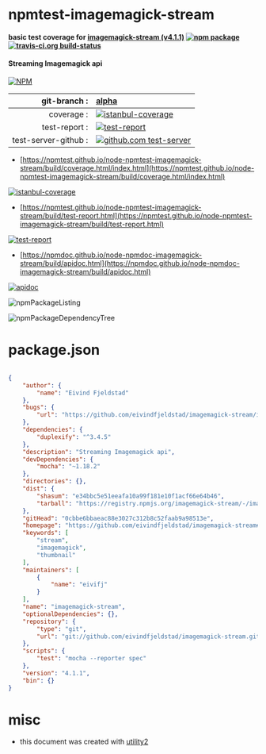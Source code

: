 # npmtest-imagemagick-stream

#### basic test coverage for  [imagemagick-stream (v4.1.1)](https://github.com/eivindfjeldstad/imagemagick-stream#readme)  [![npm package](https://img.shields.io/npm/v/npmtest-imagemagick-stream.svg?style=flat-square)](https://www.npmjs.org/package/npmtest-imagemagick-stream) [![travis-ci.org build-status](https://api.travis-ci.org/npmtest/node-npmtest-imagemagick-stream.svg)](https://travis-ci.org/npmtest/node-npmtest-imagemagick-stream)

#### Streaming Imagemagick api

[![NPM](https://nodei.co/npm/imagemagick-stream.png?downloads=true&downloadRank=true&stars=true)](https://www.npmjs.com/package/imagemagick-stream)

| git-branch : | [alpha](https://github.com/npmtest/node-npmtest-imagemagick-stream/tree/alpha)|
|--:|:--|
| coverage : | [![istanbul-coverage](https://npmtest.github.io/node-npmtest-imagemagick-stream/build/coverage.badge.svg)](https://npmtest.github.io/node-npmtest-imagemagick-stream/build/coverage.html/index.html)|
| test-report : | [![test-report](https://npmtest.github.io/node-npmtest-imagemagick-stream/build/test-report.badge.svg)](https://npmtest.github.io/node-npmtest-imagemagick-stream/build/test-report.html)|
| test-server-github : | [![github.com test-server](https://npmtest.github.io/node-npmtest-imagemagick-stream/GitHub-Mark-32px.png)](https://npmtest.github.io/node-npmtest-imagemagick-stream/build/app/index.html) | | build-artifacts : | [![build-artifacts](https://npmtest.github.io/node-npmtest-imagemagick-stream/glyphicons_144_folder_open.png)](https://github.com/npmtest/node-npmtest-imagemagick-stream/tree/gh-pages/build)|

- [https://npmtest.github.io/node-npmtest-imagemagick-stream/build/coverage.html/index.html](https://npmtest.github.io/node-npmtest-imagemagick-stream/build/coverage.html/index.html)

[![istanbul-coverage](https://npmtest.github.io/node-npmtest-imagemagick-stream/build/screenCapture.buildCi.browser.%252Ftmp%252Fbuild%252Fcoverage.lib.html.png)](https://npmtest.github.io/node-npmtest-imagemagick-stream/build/coverage.html/index.html)

- [https://npmtest.github.io/node-npmtest-imagemagick-stream/build/test-report.html](https://npmtest.github.io/node-npmtest-imagemagick-stream/build/test-report.html)

[![test-report](https://npmtest.github.io/node-npmtest-imagemagick-stream/build/screenCapture.buildCi.browser.%252Ftmp%252Fbuild%252Ftest-report.html.png)](https://npmtest.github.io/node-npmtest-imagemagick-stream/build/test-report.html)

- [https://npmdoc.github.io/node-npmdoc-imagemagick-stream/build/apidoc.html](https://npmdoc.github.io/node-npmdoc-imagemagick-stream/build/apidoc.html)

[![apidoc](https://npmdoc.github.io/node-npmdoc-imagemagick-stream/build/screenCapture.buildCi.browser.%252Ftmp%252Fbuild%252Fapidoc.html.png)](https://npmdoc.github.io/node-npmdoc-imagemagick-stream/build/apidoc.html)

![npmPackageListing](https://npmtest.github.io/node-npmtest-imagemagick-stream/build/screenCapture.npmPackageListing.svg)

![npmPackageDependencyTree](https://npmtest.github.io/node-npmtest-imagemagick-stream/build/screenCapture.npmPackageDependencyTree.svg)



# package.json

```json

{
    "author": {
        "name": "Eivind Fjeldstad"
    },
    "bugs": {
        "url": "https://github.com/eivindfjeldstad/imagemagick-stream/issues"
    },
    "dependencies": {
        "duplexify": "^3.4.5"
    },
    "description": "Streaming Imagemagick api",
    "devDependencies": {
        "mocha": "~1.18.2"
    },
    "directories": {},
    "dist": {
        "shasum": "e34bbc5e51eeafa10a99f181e10f1acf66e64b46",
        "tarball": "https://registry.npmjs.org/imagemagick-stream/-/imagemagick-stream-4.1.1.tgz"
    },
    "gitHead": "0cbbe6bbaeac88e3027c312b8c52faab9a98513e",
    "homepage": "https://github.com/eivindfjeldstad/imagemagick-stream#readme",
    "keywords": [
        "stream",
        "imagemagick",
        "thumbnail"
    ],
    "maintainers": [
        {
            "name": "eivifj"
        }
    ],
    "name": "imagemagick-stream",
    "optionalDependencies": {},
    "repository": {
        "type": "git",
        "url": "git://github.com/eivindfjeldstad/imagemagick-stream.git"
    },
    "scripts": {
        "test": "mocha --reporter spec"
    },
    "version": "4.1.1",
    "bin": {}
}
```



# misc
- this document was created with [utility2](https://github.com/kaizhu256/node-utility2)

